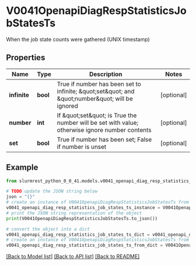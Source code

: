 # V0041OpenapiDiagRespStatisticsJobStatesTs

When the job state counts were gathered (UNIX timestamp)

## Properties

Name | Type | Description | Notes
------------ | ------------- | ------------- | -------------
**infinite** | **bool** | True if number has been set to infinite; \&quot;set\&quot; and \&quot;number\&quot; will be ignored | [optional] 
**number** | **int** | If \&quot;set\&quot; is True the number will be set with value; otherwise ignore number contents | [optional] 
**set** | **bool** | True if number has been set; False if number is unset | [optional] 

## Example

```python
from slurmrest_python_0_0_41.models.v0041_openapi_diag_resp_statistics_job_states_ts import V0041OpenapiDiagRespStatisticsJobStatesTs

# TODO update the JSON string below
json = "{}"
# create an instance of V0041OpenapiDiagRespStatisticsJobStatesTs from a JSON string
v0041_openapi_diag_resp_statistics_job_states_ts_instance = V0041OpenapiDiagRespStatisticsJobStatesTs.from_json(json)
# print the JSON string representation of the object
print(V0041OpenapiDiagRespStatisticsJobStatesTs.to_json())

# convert the object into a dict
v0041_openapi_diag_resp_statistics_job_states_ts_dict = v0041_openapi_diag_resp_statistics_job_states_ts_instance.to_dict()
# create an instance of V0041OpenapiDiagRespStatisticsJobStatesTs from a dict
v0041_openapi_diag_resp_statistics_job_states_ts_from_dict = V0041OpenapiDiagRespStatisticsJobStatesTs.from_dict(v0041_openapi_diag_resp_statistics_job_states_ts_dict)
```
[[Back to Model list]](../README.md#documentation-for-models) [[Back to API list]](../README.md#documentation-for-api-endpoints) [[Back to README]](../README.md)



